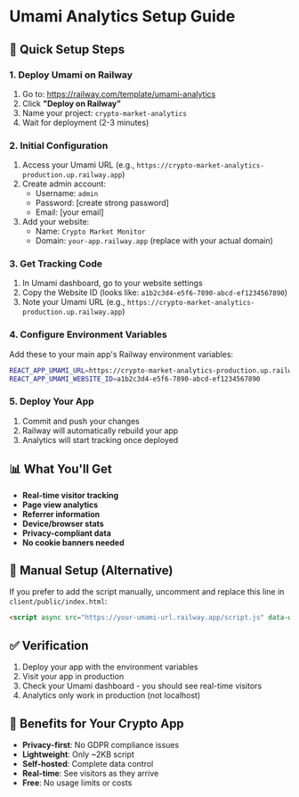 # Umami Analytics Setup Guide

## 🚀 Quick Setup Steps

### 1. Deploy Umami on Railway
1. Go to: https://railway.com/template/umami-analytics
2. Click **"Deploy on Railway"**
3. Name your project: `crypto-market-analytics`
4. Wait for deployment (2-3 minutes)

### 2. Initial Configuration
1. Access your Umami URL (e.g., `https://crypto-market-analytics-production.up.railway.app`)
2. Create admin account:
   - Username: `admin`
   - Password: [create strong password]
   - Email: [your email]
3. Add your website:
   - Name: `Crypto Market Monitor`
   - Domain: `your-app.railway.app` (replace with your actual domain)

### 3. Get Tracking Code
1. In Umami dashboard, go to your website settings
2. Copy the Website ID (looks like: `a1b2c3d4-e5f6-7890-abcd-ef1234567890`)
3. Note your Umami URL (e.g., `https://crypto-market-analytics-production.up.railway.app`)

### 4. Configure Environment Variables
Add these to your main app's Railway environment variables:

```bash
REACT_APP_UMAMI_URL=https://crypto-market-analytics-production.up.railway.app
REACT_APP_UMAMI_WEBSITE_ID=a1b2c3d4-e5f6-7890-abcd-ef1234567890
```

### 5. Deploy Your App
1. Commit and push your changes
2. Railway will automatically rebuild your app
3. Analytics will start tracking once deployed

## 📊 What You'll Get

- **Real-time visitor tracking**
- **Page view analytics**
- **Referrer information**
- **Device/browser stats**
- **Privacy-compliant data**
- **No cookie banners needed**

## 🔧 Manual Setup (Alternative)

If you prefer to add the script manually, uncomment and replace this line in `client/public/index.html`:

```html
<script async src="https://your-umami-url.railway.app/script.js" data-website-id="your-website-id"></script>
```

## ✅ Verification

1. Deploy your app with the environment variables
2. Visit your app in production
3. Check your Umami dashboard - you should see real-time visitors
4. Analytics only work in production (not localhost)

## 🎯 Benefits for Your Crypto App

- **Privacy-first**: No GDPR compliance issues
- **Lightweight**: Only ~2KB script
- **Self-hosted**: Complete data control
- **Real-time**: See visitors as they arrive
- **Free**: No usage limits or costs
